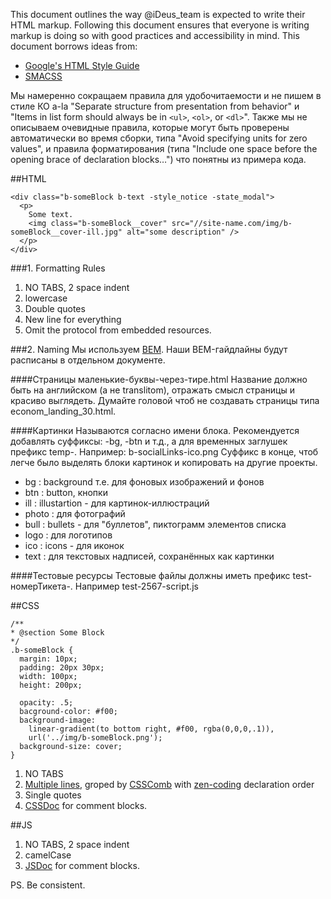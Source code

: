 This document outlines the way @iDeus_team is expected to write their HTML markup. Following this document ensures that everyone is writing markup is doing so with good practices and accessibility in mind.
This document borrows ideas from:
 * [Google's HTML Style Guide](https://google-styleguide.googlecode.com/svn/trunk/htmlcssguide.xml)
 * [SMACSS](http://smacss.com/book/formatting)

Мы намеренно сокращаем правила для удобочитаемости и не пишем в стиле КО a-la "Separate structure from presentation from behavior" и "Items in list form should always be in `<ul>`, `<ol>`, or `<dl>`".
Также мы не описываем очевидные правила, которые могут быть проверены автоматически во время сборки, типа "Avoid specifying units for zero values", и правила форматирования (типа "Include one space before the opening brace of declaration blocks…") что понятны из примера кода.

##HTML
```
<div class="b-someBlock b-text -style_notice -state_modal">
  <p>
    Some text.
    <img class="b-someBlock__cover" src="//site-name.com/img/b-someBlock__cover-ill.jpg" alt="some description" />
  </p>
</div>
```
###1. Formatting Rules
1. NO TABS, 2 space indent
2. lowercase
3. Double quotes
4. New line for everything
5. Omit the protocol from embedded resources.
 
###2. Naming
Мы используем [BEM](http://bem.info). Наши BEM-гайдлайны будут расписаны в отдельном документе.

####Страницы
маленькие-буквы-через-тире.html
Название должно быть на английском (а не translitom), отражать смысл страницы и красиво выглядеть. Думайте головой чтоб не создавать страницы типа econom_landing_30.html.

####Картинки
Называются согласно имени блока. Рекомендуется добавлять суффиксы: -bg, -btn и т.д., а для временных заглушек префикс temp-. Например: b-socialLinks-ico.png
Суффикс в конце, чтоб легче было выделять блоки картинок и копировать на другие проекты.
 * bg    : background т.е. для фоновых изображений и фонов
 * btn   : button, кнопки
 * ill   : illustartion - для картинок-иллюстраций
 * photo : для фотографий
 * bull  : bullets - для "буллетов", пиктограмм элементов списка
 * logo  : для логотипов
 * ico   : icons - для иконок
 * text  : для текстовых надписей, сохранённых как картинки
 
####Тестовые ресурсы
Тестовые файлы должны иметь префикс test-номерТикета-.
Например test-2567-script.js

##CSS
```
/**
* @section Some Block
*/
.b-someBlock {
  margin: 10px; 
  padding: 20px 30px;
  width: 100px; 
  height: 200px;  
  
  opacity: .5;
  bacground-color: #f00;
  background-image: 
    linear-gradient(to bottom right, #f00, rgba(0,0,0,.1)),
    url('../img/b-someBlock.png');
  background-size: cover;
}
```
1. NO TABS
2. [Multiple lines](http://smacss.com/book/formatting), groped by [CSSComb](http://csscomb.com) with  [zen-coding](https://github.com/csscomb/csscomb.js/blob/master/config/zen.json) declaration order
3. Single quotes
4. [CSSDoc](http://habrahabr.ru/post/87406/) for comment blocks.

##JS
1. NO TABS, 2 space indent
2. camelCase
3. [JSDoc](http://usejsdoc.org/) for comment blocks.

PS.
Be consistent.
